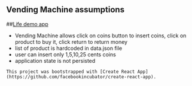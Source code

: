 ## Vending Machine assumptions

##[Life demo app](https://mikhail-angelov.github.io/vendingMachine/build/)

- Vending Machine allows click on coins button to insert coins, click on product to buy it, click return to return money
- list of product is hardcoded in data.json file
- user can insert only 1,5,10,25 cents coins
- application state is not persisted

`This project was bootstrapped with [Create React App](https://github.com/facebookincubator/create-react-app).`

